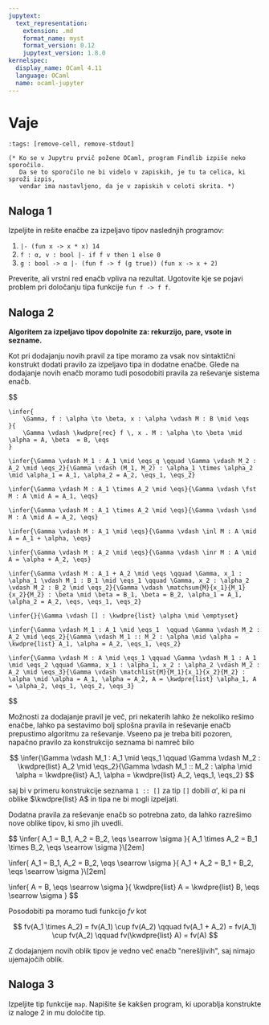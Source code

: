 ```yaml
---
jupytext:
  text_representation:
    extension: .md
    format_name: myst
    format_version: 0.12
    jupytext_version: 1.8.0
kernelspec:
  display_name: OCaml 4.11
  language: OCaml
  name: ocaml-jupyter
---
```


# Vaje

```{code-cell}
:tags: [remove-cell, remove-stdout]

(* Ko se v Jupytru prvič požene OCaml, program Findlib izpiše neko sporočilo.
   Da se to sporočilo ne bi videlo v zapiskih, je tu ta celica, ki sproži izpis,
   vendar ima nastavljeno, da je v zapiskih v celoti skrita. *)
```

## Naloga 1

Izpeljite in rešite enačbe za izpeljavo tipov naslednjih programov:

1. `|- (fun x -> x * x) 14`
2. `f : α, v : bool |- if f v then 1 else 0`
3. `g : bool -> α |- (fun f -> f (g true)) (fun x -> x + 2)`

Preverite, ali vrstni red enačb vpliva na rezultat. Ugotovite kje se pojavi problem pri določanju tipa funkcije `fun f -> f f`.

## Naloga 2

**Algoritem za izpeljavo tipov dopolnite za: rekurzijo, pare, vsote in sezname.**

Kot pri dodajanju novih pravil za tipe moramo za vsak nov sintaktični konstrukt dodati pravilo za izpeljavo tipa in dodatne enačbe.
Glede na dodajanje novih enačb moramo tudi posodobiti pravila za reševanje sistema enačb.

$$

    \infer{
        \Gamma, f : \alpha \to \beta, x : \alpha \vdash M : B \mid \eqs
    }{
        \Gamma \vdash \kwdpre{rec} f \, x . M : \alpha \to \beta \mid \alpha = A, \beta  = B, \eqs
    }

    \infer{\Gamma \vdash M_1 : A_1 \mid \eqs_q \qquad \Gamma \vdash M_2 : A_2 \mid \eqs_2}{\Gamma \vdash (M_1, M_2) : \alpha_1 \times \alpha_2 \mid \alpha_1 = A_1, \alpha_2 = A_2, \eqs_1, \eqs_2}

    \infer{\Gamma \vdash M : A_1 \times A_2 \mid \eqs}{\Gamma \vdash \fst M : A \mid A = A_1, \eqs}

    \infer{\Gamma \vdash M : A_1 \times A_2 \mid \eqs}{\Gamma \vdash \snd M : A \mid A = A_2, \eqs}

    \infer{\Gamma \vdash M : A_1 \mid \eqs}{\Gamma \vdash \inl M : A \mid A = A_1 + \alpha, \eqs}

    \infer{\Gamma \vdash M : A_2 \mid \eqs}{\Gamma \vdash \inr M : A \mid A = \alpha + A_2, \eqs}

    \infer{\Gamma \vdash M : A_1 + A_2 \mid \eqs \qquad \Gamma, x_1 : \alpha_1 \vdash M_1 : B_1 \mid \eqs_1 \qquad \Gamma, x_2 : \alpha_2 \vdash M_2 : B_2 \mid \eqs_2}{\Gamma \vdash \matchsum{M}{x_1}{M_1}{x_2}{M_2} : \beta \mid \beta = B_1, \beta = B_2, \alpha_1 = A_1, \alpha_2 = A_2, \eqs, \eqs_1, \eqs_2}

    \infer{}{\Gamma \vdash [] : \kwdpre{list} \alpha \mid \emptyset}

    \infer{\Gamma \vdash M_1 : A_1 \mid \eqs_1  \qquad \Gamma \vdash M_2 : A_2 \mid \eqs_2}{\Gamma \vdash M_1 :: M_2 : \alpha \mid \alpha = \kwdpre{list} A_1, \alpha = A_2, \eqs_1, \eqs_2}

    \infer{\Gamma \vdash M : A \mid \eqs_1 \qquad \Gamma \vdash M_1 : A_1 \mid \eqs_2 \qquad \Gamma, x_1 : \alpha_1, x_2 : \alpha_2 \vdash M_2 : A_2 \mid \eqs_3}{\Gamma \vdash \matchlist{M}{M_1}{x_1}{x_2}{M_2} : \alpha \mid \alpha = A_1, \alpha = A_2, A = \kwdpre{list} \alpha_1, A = \alpha_2, \eqs_1, \eqs_2, \eqs_3}
$$

Možnosti za dodajanje pravil je več, pri nekaterih lahko že nekoliko rešimo enačbe, lahko pa sestavimo bolj splošna pravila in reševanje enačb prepustimo algoritmu za reševanje.
Vseeno pa je treba biti pozoren, napačno pravilo za konstrukcijo seznama bi namreč bilo

$$
    \infer{\Gamma \vdash M_1 : A_1 \mid \eqs_1  \qquad \Gamma \vdash M_2 : \kwdpre{list} A_2 \mid \eqs_2}{\Gamma \vdash M_1 :: M_2 : \alpha \mid \alpha = \kwdpre{list} A_1, \alpha = \kwdpre{list} A_2, \eqs_1, \eqs_2}
$$

saj bi v primeru konstrukcije seznama `1 :: []` za tip `[]` dobili $\alpha'$, ki pa ni oblike $\kwdpre{list} A$ in tipa ne bi mogli izpeljati.

Dodatna pravila za reševanje enačb so potrebna zato, da lahko razrešimo nove oblike tipov, ki smo jih uvedli.

$$
\infer{
  A_1 = B_1, A_2 = B_2, \eqs \searrow \sigma
}{
  A_1 \times A_2 = B_1 \times B_2, \eqs \searrow \sigma
}\\[2em]

\infer{
  A_1 = B_1, A_2 = B_2, \eqs \searrow \sigma
}{
  A_1 + A_2 = B_1 + B_2, \eqs \searrow \sigma
}\\[2em]

\infer{
  A = B, \eqs \searrow \sigma
}{
  \kwdpre{list} A = \kwdpre{list} B, \eqs \searrow \sigma
}
$$

Posodobiti pa moramo tudi funkcijo $fv$ kot

$$
  fv(A_1 \times A_2) = fv(A_1) \cup fv(A_2) \qquad fv(A_1 + A_2) = fv(A_1) \cup fv(A_2) \qquad fv(\kwdpre{list} A) = fv(A)
$$

Z dodajanjem novih oblik tipov je vedno več enačb "nerešljivih", saj nimajo ujemajočih oblik.






## Naloga 3

Izpeljite tip funkcije `map`. Napišite še kakšen program, ki uporablja konstrukte iz naloge 2 in mu določite tip.

